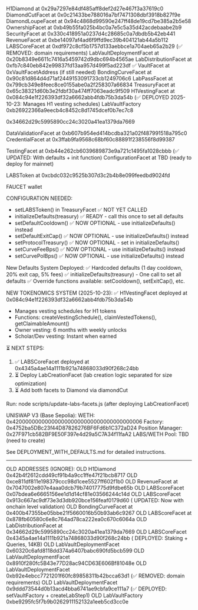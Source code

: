 H1Diamond at 0x29a7297e84df485aff8def2d27e467f3a37619c0
DiamondCutFacet at 0x0c21433be788016a7bf7471308dbf3918b827f9e
DiamondLoupeFacet at 0x94c4868d99590e247ff48de19cd7be385a2b5e58
OwnershipFacet at 0xb49b55fa025b4bc0a7e5c5a35d42acdebaabe2b9
SecurityFacet at 0x330c418951a0237d4c28685c0a7dbdb5b42eb441
RevenueFacet at 0xbe14097af4ad6f9ffd9ec39b404121ab44a5b112
LABSCoreFacet at 0xdf972c8cf5b1757d133aebbce1a704aeb65a2b29 (✅ REMOVED: domain requirements)
LabVaultDeploymentFacet at 0x20b8349e6611c7416a5459742d9dbc694b4565ae
LabDistributionFacet at 0xfb7c840eb842e99837fd13aa957d499f5ad223df ✅ 
VaultFacet at 0xVaultFacetAddress (if still needed)
BondingCurveFacet at 0x90c81d864d4d71af2449153091733cb1249706c6
LabPassFacet at 0x799cb349e8feec8ce0155abe0a2f258307a66834
TreasuryFacet at 0x65c38321d60b3e2fdbf30a474ff7063eadc9f509
H1VestingFacet at 0x084c94e1f226393df32a6662abb4fdb75b3da54b (✅ DEPLOYED 2025-10-23: Manages H1 vesting schedules)
LabVaultFactory 0xb26922366a9eecb4c8452c8d1745dcef0b7ec7c8

0x34662d29c5995890cc24c3020a41ea1379da7669

DataValidationFacet at 0xb607b954ed414bcdba321a02f487991518a795c0
CredentialFacet at 0x3ffab9fa9568c68bf60c88891f238556f8d99387

TestingFacet at 0xb44e262cb6039689873e9a721c1495fa1028cbbb (✅ UPDATED: With defaults + init function)
ConfigurationFacet at TBD (ready to deploy for mainnet)

LABSToken at 0xcbdc032c9525b307d3c2b4b8e099feedbd9024fd

FAUCET wallet 

CONFIGURATION NEEDED:
- setLABSToken() in TreasuryFacet ✅ NOT YET CALLED
- initializeDefaults(treasury) ✅ READY - call this once to set all defaults
- setDefaultCooldown() ✅ NOW OPTIONAL - use initializeDefaults() instead
- setDefaultExitCap() ✅ NOW OPTIONAL - use initializeDefaults() instead
- setProtocolTreasury() ✅ NOW OPTIONAL - set in initializeDefaults()
- setCurveFeeBps() ✅ NOW OPTIONAL - use initializeDefaults() instead
- setCurvePolBps() ✅ NOW OPTIONAL - use initializeDefaults() instead

New Defaults System Deployed:
✅ Hardcoded defaults (1 day cooldown, 20% exit cap, 5% fees)
✅ initializeDefaults(treasury) - One call to set all defaults
✅ Override functions available: setCooldown(), setExitCap(), etc.

NEW TOKENOMICS SYSTEM (2025-10-23):
✅ H1VestingFacet deployed at 0x084c94e1f226393df32a6662abb4fdb75b3da54b
   - Manages vesting schedules for H1 tokens
   - Functions: createVestingSchedule(), claimVestedTokens(), getClaimableAmount()
   - Owner vesting: 6 months with weekly unlocks
   - Scholar/Dev vesting: Instant when earned

⏳ NEXT STEPS:
   1. ✅ LABSCoreFacet deployed at 0x4345a4ae14a1111b921a74868033d90f268c24bb
   2. ⏳ Deploy LabCreationFacet (lab creation logic separated for size optimization)
   3. ⏳ Add both facets to Diamond via diamondCut
   
   Run: node scripts/update-labs-facets.js (after deploying LabCreationFacet)

UNISWAP V3 (Base Sepolia):
WETH: 0x4200000000000000000000000000000000000006
Factory: 0x4752ba5DBc23f44D87826276BF6Fd6b1C372aD24
Position Manager: 0x27F971cb582BF9E50F397e4d29a5C7A34f11faA2
LABS/WETH Pool: TBD (need to create)

See DEPLOYMENT_WITH_DEFAULTS.md for detailed instructions.

---

OLD ADDRESSES (IGNORE):
OLD H1Diamond 0x42b4f2612cdd49cf91b4a9cc1ffe47f21bcb8717
OLD 0xce811df811e198379ccc98d1cee5527ff602f1b0
OLD RevenueFacet at 0x7047002e807e4aaa0dcb79b74017775d9fdbe65b
OLD LABScoreFacet 0x07bdea6e6665156ee1d1d14cf81e03566244c14d
OLD LABScoreFacet 0x913c667ac9df73e3d3db920bce156feaf0179d60 ( UPDATED: Now with onchain level validation)
OLD BondingCurveFacet at 0x400b47355be05bbe21f5660016b50b93ab6c9267
OLD LABScoreFacet at 0x878fb60580c6e8c764ad78ca222ea0c670c6064a
OLD LabDistributionFacet at 0x34662d29c5995890cc24c3020a41ea1379da7669
OLD LABSCoreFacet 0x4345a4ae14a1111b921a74868033d90f268c24bb ( DEPLOYED: Staking + Queries, 14KB)
OLD LabVaultDeploymentFacet 0x60320c6afd8118dd374a6407babc690fd5bcb599 
OLD LabVaultDeploymentFacet 0x8910f280fc5B43e77D28ac94CD63E606Bf81048e
OLD LabVaultDeploymentFacet 0xb92e4ebcc7721201f60fc89858311b42bcca63d1 (✅ REMOVED: domain requirements) 
OLD LabVaultDeploymentFacet 0x9ddd73544d0b13acd4bba6741ae9cbfa9ce111a7 (✅ DEPLOYED: setVaultFactory + createLabStep1) 
OLD LabVaultFactory 0xbe9295fc5f7b9b0262911152132a1eeb5cd3cc0e